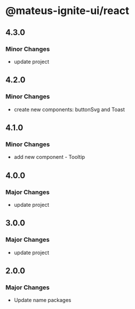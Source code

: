 # @mateus-ignite-ui/react

## 4.3.0

### Minor Changes

- update project

## 4.2.0

### Minor Changes

- create new components: buttonSvg and Toast

## 4.1.0

### Minor Changes

- add new component - Tooltip

## 4.0.0

### Major Changes

- update project

## 3.0.0

### Major Changes

- update project

## 2.0.0

### Major Changes

- Update name packages
